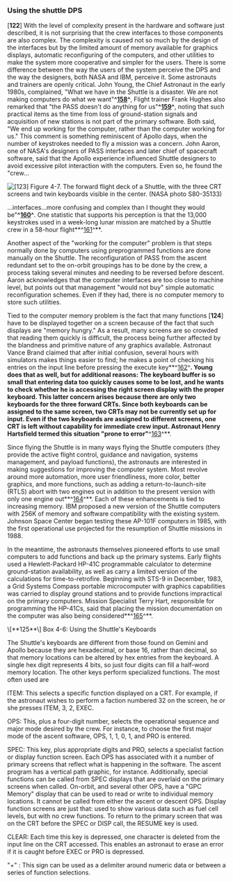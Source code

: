### Using the shuttle DPS

\[**122**\] With the level of complexity present in the hardware and
software just described, it is not surprising that the crew interfaces
to those components are also complex. The complexity is caused not so
much by the design of the interfaces but by the limited amount of memory
available for graphics displays, automatic reconfiguring of the
computers, and other utilities to make the system more cooperative and
simpler for the users. There is some difference between the way the
users of the system perceive the DPS and the way the designers, both
NASA and IBM, perceive it. Some astronauts and trainers are openly
critical. John Young, the Chief Astronaut in the early 1980s,
complained, "What we have in the Shuttle is a disaster. We are not
making computers do what we want"**^[158](Source4.html)^**, Flight
trainer Frank Hughes also remarked that "the PASS doesn't do anything
for us"**^[159](Source4.html)^**, noting that such practical items as
the time from loss of ground-station signals and acquisition of new
stations is not part of the primary software. Both said, "We end up
working for the computer, rather than the computer working for us." This
comment is something reminiscent of Apollo days, when the number of
keystrokes needed to fly a mission was a concern. John Aaron, one of
NASA's designers of PASS interfaces and later chief of spacecraft
software, said that the Apollo experience influenced Shuttle designers
to avoid excessive pilot interaction with the computers. Even so, he
found the "crew...

![\[**123**\] Figure 4-7. The forward flight deck of a Shuttle, with the three CRT
screens and twin keyboards visible in the center. (NASA photo
S80-35133)](images/p123.jpg)

...interfaces...more confusing and complex than I thought they would
be"**^[160](Source4.html)^**. One statistic that supports his perception
is that the 13,000 keystrokes used in a week-long lunar mission are
matched by a Shuttle crew in a 58-hour flight**^[161](Source4.html)^**.

Another aspect of the "working for the computer" problem is that steps
normally done by computers using preprogrammed functions are done
manually on the Shuttle. The reconfiguration of PASS from the ascent
redundant set to the on-orbit groupings has to be done by the crew, a
process taking several minutes and needing to be reversed before
descent. Aaron acknowledges that the computer interfaces are too close
to machine level, but points out that management "would not buy" simple
automatic reconfiguration schemes. Even if they had, there is no
computer memory to store such utilities.

Tied to the computer memory problem is the fact that many functions
\[**124**\] have to be displayed together on a screen because of the
fact that such displays are "memory hungry." As a result, many screens
are so crowded that reading them quickly is difficult, the process being
further affected by the blandness and primitive nature of any graphics
available. Astronaut Vance Brand claimed that after initial confusion,
several hours with simulators makes things easier to find; he makes a
point of checking his entries on the input line before pressing the
execute key**^[162](Source4.html)^**. Young does that as well, but for
additional reasons: The keyboard buffer is so small that entering data
too quickly causes some to be lost, and he wants to check whether he is
accessing the right screen display with the proper keyboard. This latter
concern arises because there are only two keyboards for the three
forward CRTs. Since both keyboards can be assigned to the same screen,
two CRTs may not be currently set up for input. Even if the two
keyboards are assigned to different screens, one CRT is left without
capability for immediate crew input. Astronaut Henry Hartsfield termed
this situation "prone to error"**^[163](Source4.html)^**.

Since flying the Shuttle is in many ways flying the Shuttle computers
(they provide the active flight control, guidance and navigation,
systems management, and payload functions), the astronauts are
interested in making suggestions for improving the computer system. Most
revolve around more automation, more user friendliness, more color,
better graphics, and more functions, such as adding a
return-to-launch-site (RTLS) abort with two engines out in addition to
the present version with only one engine out**^[164](Source4.html)^**.
Each of these enhancements is tied to increasing memory. IBM proposed a
new version of the Shuttle computers with 256K of memory and software
compatibility with the existing system. Johnson Space Center began
testing these AP-101F computers in 1985, with the first operational use
projected for the resumption of Shuttle missions in 1988.

In the meantime, the astronauts themselves pioneered efforts to use
small computers to add functions and back up the primary systems. Early
flights used a Hewlett-Packard HP-41C programmable calculator to
determine ground-station availability, as well as carry a limited
version of the calculations for time-to-retrofire. Beginning with STS-9
in December, 1983, a Grid Systems Compass portable microcomputer with
graphics capabilities was carried to display ground stations and to
provide functions impractical on the primary computers. Mission
Specialist Terry Hart, responsible for programming the HP-41Cs, said
that placing the mission documentation on the computer was also being
considered**^[165](Source4.html)^**.

<div class="inbox">\[**125**\] Box 4-6: Using the Shuttle's Keyboards

The Shuttle's keyboards are different from those found on Gemini and
Apollo because they are hexadecimal, or base 16, rather than decimal, so
that memory locations can be altered by hex entries from the keyboard. A
single hex digit represents 4 bits, so just four digits can fill a
half-word memory location. The other keys perform specialized functions.
The most often used are

ITEM: This selects a specific function displayed on a CRT. For example,
if the astronaut wishes to perform a faction numbered 32 on the screen,
he or she presses ITEM, 3, 2, EXEC.

OPS: This, plus a four-digit number, selects the operational sequence
and major mode desired by the crew. For instance, to choose the first
major mode of the ascent software, OPS, 1, 1, 0, 1, and PRO is entered.

SPEC: This key, plus appropriate digits and PRO, selects a specialist
faction or display function screen. Each OPS has associated with it a
number of primary screens that reflect what is happening in the
software. The ascent program has a vertical path graphic, for instance.
Additionally, special functions can be called from SPEC displays that
are overlaid on the primary screens when called. On-orbit, and several
other OPS, have a "GPC Memory" display that can be used to read or write
to individual memory locations. It cannot be called from either the
ascent or descent OPS. Display function screens are just that: used to
show various data such as fuel cell levels, but with no crew functions.
To return to the primary screen that was on the CRT before the SPEC or
DISP call, the RESUME key is used.

CLEAR: Each time this key is depressed, one character is deleted from
the input line on the CRT accessed. This enables an astronaut to erase
an error if it is caught before EXEC or PRO is depressed.

"+" : This sign can be used as a delimiter around numeric data or
between a series of function selections.

</div>
